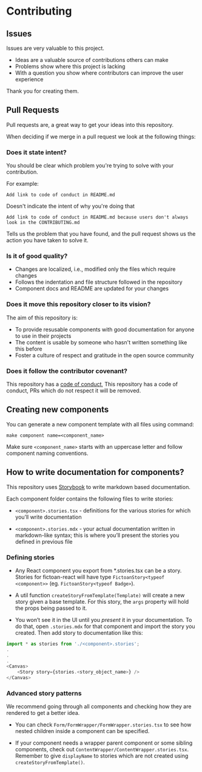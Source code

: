 # Contributing

## Issues

Issues are very valuable to this project.

* Ideas are a valuable source of contributions others can make
* Problems show where this project is lacking
* With a question you show where contributors can improve the user experience

Thank you for creating them.

## Pull Requests

Pull requests are, a great way to get your ideas into this repository.

When deciding if we merge in a pull request we look at the following things:

### Does it state intent?

You should be clear which problem you're trying to solve with your contribution.

For example:

`Add link to code of conduct in README.md`

Doesn't indicate the intent of why you're doing that

`Add link to code of conduct in README.md because users don't always look in the CONTRIBUTING.md`

Tells us the problem that you have found, and the pull request shows us the action you have taken to solve it.


### Is it of good quality?

* Changes are localized, i.e., modified only the files which require changes
* Follows the indentation and file structure followed in the repository
* Component docs and README are updated for your changes 

### Does it move this repository closer to its vision?

The aim of this repository is:

* To provide resusable components with good documentation for anyone to use in their projects
* The content is usable by someone who hasn't written something like this before
* Foster a culture of respect and gratitude in the open source community

### Does it follow the contributor covenant?

This repository has a [code of conduct](CODE_OF_CONDUCT.md), This repository has a code of conduct, PRs which do not respect it will be removed.

## Creating new components

You can generate a new component template with all files using command:

```shell
make component name=<component_name>
```

Make sure `<component_name>` starts with an uppercase letter and follow component naming conventions.

## How to write documentation for components?

This repository uses [Storybook](https://storybook.js.org/) to write markdown based documentation.

Each component folder contains the following files to write stories:

* `<component>.stories.tsx` - definitions for the various stories for which you’ll write documentation

* `<component>.stories.mdx` - your actual documentation written in markdown-like syntax; this is where you’ll present the stories you defined in previous file

### Defining stories

* Any React component you export from *.stories.tsx can be a story. Stories for fictoan-react will have type `FictoanStory<typeof <component>>` (eg. `FictoanStory<typeof Badge>`). 

* A util function `createStoryFromTemplate(Template)` will create a new story given a base template. For this story, the `args` property will hold the props being passed to it.

* You won’t see it in the UI until you *present* it in your documentation. To do that, open `.stories.mdx` for that component and import the story you created. Then add story to documentation like this:

```js
import * as stories from './<component>.stories';
.
.
.
<Canvas>
    <Story story={stories.<story_object_name>} />
</Canvas>
```

### Advanced story patterns

We recommend going through all components and checking how they are rendered to get a better idea.

* You can check `Form/FormWrapper/FormWrapper.stories.tsx` to see how nested children inside a component can be specified.

* If your component needs a wrapper parent component or some sibling components, check out `ContentWrapper/ContentWrapper.stories.tsx`. Remember to give `displayName` to stories which are not created using `createStoryFromTemplate()`.
